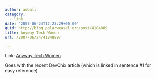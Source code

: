 ```yaml
---
author: awball
category:
  - link
date: "2007-06-24T17:23:29+00:00"
guid: http://blog.polarweasel.org/post/4184889
title: Anyway Tech Women
url: /2007/06/24/4184889/

---
```

Link: [Anyway Tech Women](http://www.laurenwood.org/anyway/archives/2007/06/14/tech-women/)

Goes with the recent DevChix article (which is linked in sentence #1 for easy reference)
